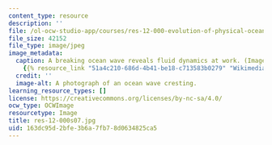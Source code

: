 ```yaml
---
content_type: resource
description: ''
file: /ol-ocw-studio-app/courses/res-12-000-evolution-of-physical-oceanography-spring-2007/163dc95d2bfe3b6a7fb78d0634825ca5_res-12-000s07.jpg
file_size: 42152
file_type: image/jpeg
image_metadata:
  caption: A breaking ocean wave reveals fluid dynamics at work. (Image courtesy of
    {{% resource_link "51a4c210-686d-4b41-be18-c713583b0279" "Wikimedia" %}}.)
  credit: ''
  image-alt: A photograph of an ocean wave cresting.
learning_resource_types: []
license: https://creativecommons.org/licenses/by-nc-sa/4.0/
ocw_type: OCWImage
resourcetype: Image
title: res-12-000s07.jpg
uid: 163dc95d-2bfe-3b6a-7fb7-8d0634825ca5
---
```

